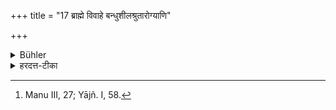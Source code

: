 +++
title = "17 ब्राह्मे विवाहे बन्धुशीलश्रुतारोग्याणि"

+++

<details><summary>Bühler</summary>

17. At the wedding called Brāhma, he shall give away (his daughter) for bearing children and performing the rites that must be performed together (by a husband and his wife), after having enquired regarding (the bridegroom's) family, character, learning, and health, and after having given (to the bride) ornaments according to his power. [^10] 


[^10]:  Manu III, 27; Yājñ. I, 58.
</details>

<details><summary>हरदत्त-टीका</summary>

## सूत्रम्
ब्राह्मे विवाहे बन्धुशीललक्षणसम्पन्नश्रुतारोग्याणि बुध्वा प्रजां सहत्वकर्मभ्यः प्रतिपादयेच्छक्तिविषयेणाऽलंकृत्य ॥ १७ ॥  
### टिप्पनी
ब्रह्मणा इष्टो ब्राह्मः । तस्मिन् विवाहे वरस्य बन्ध्वादीन् बुध्वा परीक्ष्य प्रजां दुहितरं सहत्वकर्मभ्यः सहकर्तव्यानि यानि कर्माणि तेभ्यः, तानि कर्तुम्, प्रतिपादयेत् दद्यात् । शक्तिविषयेण विभक्तिप्रतिरूपोऽयं निपातो यथाशक्तीत्यस्यार्थे द्रष्टव्यः । यथाशक्त्यलंकृत्य दद्यादित्येष ब्राह्मो विवाहः । प्रजासहत्वकर्मभ्य' इति पाठे प्रजार्थं सहत्वकर्मार्थं चेति ॥ १७॥
</details>
